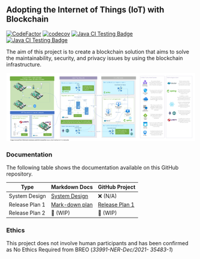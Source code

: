 ## Adopting the Internet of Things (IoT) with Blockchain

[![CodeFactor](https://www.codefactor.io/repository/github/hkoci/blockchainiot/badge/main?s=fd2e7bc2b7e54ccfb614ec9f000dd8d13e719d54)](https://www.codefactor.io/repository/github/hkoci/blockchainiot/overview/main) [![codecov](https://codecov.io/gh/hkoci/BlockchainIOT/branch/main/graph/badge.svg?token=KXV8UA2EVD)](https://codecov.io/gh/hkoci/BlockchainIOT) [![Java CI Testing Badge](https://github.com/hkoci/BlockchainIOT/workflows/Backend%20CI%20(Prototype)/badge.svg)](https://github.com/hkoci/BlockchainIOT/actions/workflows/maven-releasePlan1brnch.yml) [![Java CI Testing Badge](https://github.com/hkoci/BlockchainIOT/workflows/Backend%20CI%20(Spring)/badge.svg)](https://github.com/hkoci/BlockchainIOT/actions/workflows/maven.yml)


The aim of this project is to create a blockchain solution that aims to solve the maintainability, security, and privacy issues by using the blockchain infrastructure.

![sysdesign](/docs/assets/SystemDesign/sysdesign.png)

### Documentation

The following table shows the documentation available on this GitHub repository.

| Type           | Markdown Docs                                            | GitHub Project                                               |
| -------------- | -------------------------------------------------------- | ------------------------------------------------------------ |
| System Design  | [System Design](/docs/assets/SystemDesign/sysdesign.png) | ❌ (N/A)                                                      |
| Release Plan 1 | [Mark-down plan](docs/releasePlan1.md)                   | [Release Plan 1](https://github.com/hkoci/BlockchainIOT/projects/2) |
| Release Plan 2 | 🚧 (WIP)                                                  | 🚧 (WIP)                                                      |

### Ethics

This project does not involve human participants and has been confirmed as No Ethics Required from BREO (*33991-NER-Dec/2021- 35483-1*)
